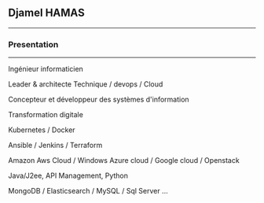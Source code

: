 ## Djamel HAMAS
***

### Presentation
---

Ingénieur informaticien

Leader & architecte Technique / devops / Cloud 

Concepteur et développeur des systèmes d'information

Transformation digitale

Kubernetes / Docker

Ansible / Jenkins / Terraform

Amazon Aws Cloud /  Windows Azure cloud / Google cloud / Openstack


Java/J2ee,
API Management,
Python

MongoDB / Elasticsearch / MySQL / Sql Server ...
